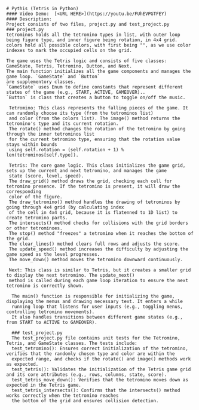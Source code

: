     # Pythis (Tetris in Python)
    #### Video Demo:  [<URL HERE>](https://youtu.be/FUhEVPGTFEY)
    #### Description:
    Project consists of two files, project.py and test_project.py
    ### project.py
    tetrominos holds all the tetromino types in list, with outer loop being figure type, and inner figure being rotation, in 4x4 grid.
    colors hold all possible colors, with first being "", as we use color indexes to mark the occupied cells on the grid. 
    
    The game uses the Tetris logic and consists of five classes: GameState, Tetris, Tetromino, Button, and Next. 
    The main function initializes all the game components and manages the game loop. `GameState` and `Button` 
    are supplementory classes. 
    `GameState` uses Enum to define constants that represent different states of the game (e.g., START, ACTIVE, GAMEOVER).. 
    `Button` is class that creates a button to toggle on/off the music.
    
     Tetromino: This class represents the falling pieces of the game. It can randomly choose its type (from the tetrominos list) 
     and color (from the colors list). The image() method returns the tetromino's type and its current rotation. 
     The rotate() method changes the rotation of the tetromino by going through the inner tetrominos list 
     for the current tetromino type, ensuring that the rotation value stays within bounds 
     using self.rotation = (self.rotation + 1) % len(tetrominos[self.type]).
    
     Tetris: The core game logic. This class initializes the game grid, sets up the current and next tetromino, and manages the game 
     state (score, level, speed). 
     The draw_grid() method draws the grid, checking each cell for tetromino presence. If the tetromino is present, it will draw the corresponding
     color of the figure. 
     The draw_tetromino() method handles the drawing of tetrominos by going through 4x4 grid (by calculating index
     of the cell in 4x4 grid, because it is flatenned to 1D list) to create tetromino parts.
     The intersects() method checks for collisions with the grid borders or other tetrominoes. 
     The stop() method "freezes" a tetromino when it reaches the bottom of the grid. 
     The clear_lines() method clears full rows and adjusts the score. 
     The update_speed() method increases the difficulty by adjusting the game speed as the level progresses. 
     The move_down() method moves the tetromino downward continuously.

     Next: This class is similar to Tetris, but it creates a smaller grid to display the next tetromino. The update_next()
     method is called during each game loop iteration to ensure the next tetromino is correctly shown.

      The main() function is responsible for initializing the game, displaying the menus and drawing necessary text. It enters a while 
      running loop that listens for user inputs (e.g., toggling menus, controlling tetromino movements).
      It also handles transitions between different game states (e.g., from START to ACTIVE to GAMEOVER).
      
      ### test_project.py
      The test_project.py file contains unit tests for the Tetromino, Tetris, and GameState classes. The tests include:
      test_tetromino(): Ensures correct initialization of the tetromino, verifies that the randomly chosen type and color are within the 
      expected range, and checks if the rotate() and image() methods work as expected.
      test_tetris(): Validates the initialization of the Tetris game grid and its core attributes (e.g., rows, columns, state, score).
      test_tetris_move_down(): Verifies that the tetromino moves down as expected in the Tetris game.
      test_tetris_intersects(): Confirms that the intersects() method works correctly when the tetromino reaches 
      the bottom of the grid and ensures collision detection.

